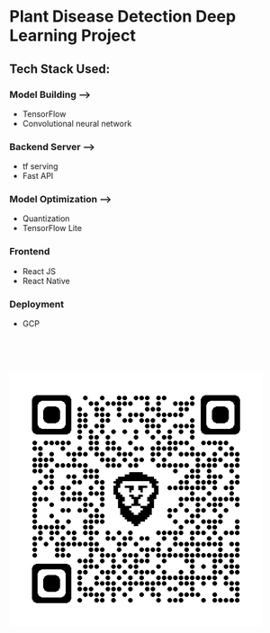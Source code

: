 # Plant Disease Detection Deep Learning Project
## Tech Stack Used:
### Model Building -->
* TensorFlow
* Convolutional neural network

### Backend Server -->
* tf serving
* Fast API

### Model Optimization -->
* Quantization
* TensorFlow Lite

### Frontend
* React JS
* React Native

### Deployment
* GCP

<br>
<br>
<br>

[![View on kaggle](/qrcode_www.kaggle.com.png)](https://www.kaggle.com/code/anurag629/fruit-360-cnn-classification-transfer-learning)